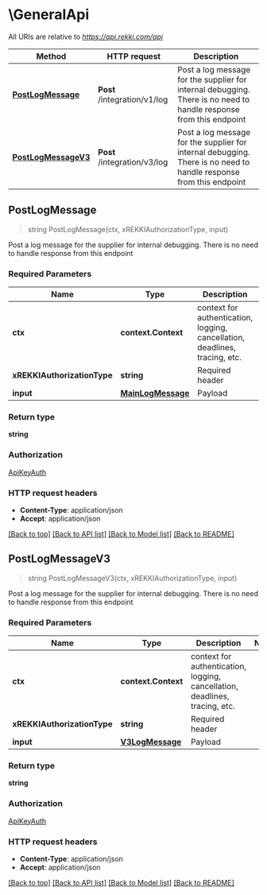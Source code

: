 # \GeneralApi

All URIs are relative to *https://api.rekki.com/api*

Method | HTTP request | Description
------------- | ------------- | -------------
[**PostLogMessage**](GeneralApi.md#PostLogMessage) | **Post** /integration/v1/log | Post a log message for the supplier for internal debugging. There is no need to handle response from this endpoint
[**PostLogMessageV3**](GeneralApi.md#PostLogMessageV3) | **Post** /integration/v3/log | Post a log message for the supplier for internal debugging. There is no need to handle response from this endpoint



## PostLogMessage

> string PostLogMessage(ctx, xREKKIAuthorizationType, input)

Post a log message for the supplier for internal debugging. There is no need to handle response from this endpoint

### Required Parameters


Name | Type | Description  | Notes
------------- | ------------- | ------------- | -------------
**ctx** | **context.Context** | context for authentication, logging, cancellation, deadlines, tracing, etc.
**xREKKIAuthorizationType** | **string**| Required header | 
**input** | [**MainLogMessage**](MainLogMessage.md)| Payload | 

### Return type

**string**

### Authorization

[ApiKeyAuth](../README.md#ApiKeyAuth)

### HTTP request headers

- **Content-Type**: application/json
- **Accept**: application/json

[[Back to top]](#) [[Back to API list]](../README.md#documentation-for-api-endpoints)
[[Back to Model list]](../README.md#documentation-for-models)
[[Back to README]](../README.md)


## PostLogMessageV3

> string PostLogMessageV3(ctx, xREKKIAuthorizationType, input)

Post a log message for the supplier for internal debugging. There is no need to handle response from this endpoint

### Required Parameters


Name | Type | Description  | Notes
------------- | ------------- | ------------- | -------------
**ctx** | **context.Context** | context for authentication, logging, cancellation, deadlines, tracing, etc.
**xREKKIAuthorizationType** | **string**| Required header | 
**input** | [**V3LogMessage**](V3LogMessage.md)| Payload | 

### Return type

**string**

### Authorization

[ApiKeyAuth](../README.md#ApiKeyAuth)

### HTTP request headers

- **Content-Type**: application/json
- **Accept**: application/json

[[Back to top]](#) [[Back to API list]](../README.md#documentation-for-api-endpoints)
[[Back to Model list]](../README.md#documentation-for-models)
[[Back to README]](../README.md)


